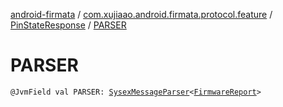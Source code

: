 [android-firmata](../../index.md) / [com.xujiaao.android.firmata.protocol.feature](../index.md) / [PinStateResponse](index.md) / [PARSER](./-p-a-r-s-e-r.md)

# PARSER

`@JvmField val PARSER: `[`SysexMessageParser`](../../com.xujiaao.android.firmata.protocol/-sysex-message-parser/index.md)`<`[`FirmwareReport`](../-firmware-report/index.md)`>`